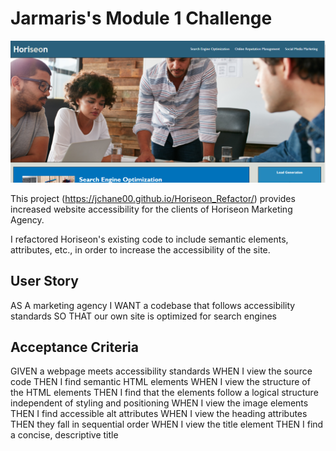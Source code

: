 # Jarmaris's Module 1 Challenge

<img src="Develop/assets/images/Horiseon%20Webpage.png">

This project (https://jchane00.github.io/Horiseon_Refactor/) provides increased website accessibility for the clients of Horiseon Marketing Agency.

I refactored Horiseon's existing code to include semantic elements, attributes, etc., in order to increase the accessibility of the site.

## User Story

AS A marketing agency
I WANT a codebase that follows accessibility standards
SO THAT our own site is optimized for search engines


## Acceptance Criteria

GIVEN a webpage meets accessibility standards
WHEN I view the source code
THEN I find semantic HTML elements
WHEN I view the structure of the HTML elements
THEN I find that the elements follow a logical structure independent of styling and positioning
WHEN I view the image elements
THEN I find accessible alt attributes
WHEN I view the heading attributes
THEN they fall in sequential order
WHEN I view the title element
THEN I find a concise, descriptive title
